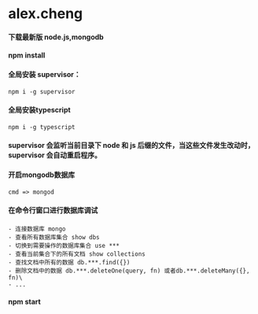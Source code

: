 # alex.cheng


#### 下载最新版 node.js,mongodb

#### npm install

#### 全局安装 supervisor：
``` npm i -g supervisor ```

#### 全局安装typescript
``` npm i -g typescript ```

#### supervisor 会监听当前目录下 node 和 js 后缀的文件，当这些文件发生改动时，supervisor 会自动重启程序。

#### 开启mongodb数据库
``` cmd => mongod ```

#### 在命令行窗口进行数据库调试
```
- 连接数据库 mongo
- 查看所有数据库集合 show dbs
- 切换到需要操作的数据库集合 use ***
- 查看当前集合下的所有文档 show collections
- 查找文档中所有的数据 db.***.find({})
- 删除文档中的数据 db.***.deleteOne(query, fn) 或者db.***.deleteMany({}, fn)\
- ...

```

#### npm start

